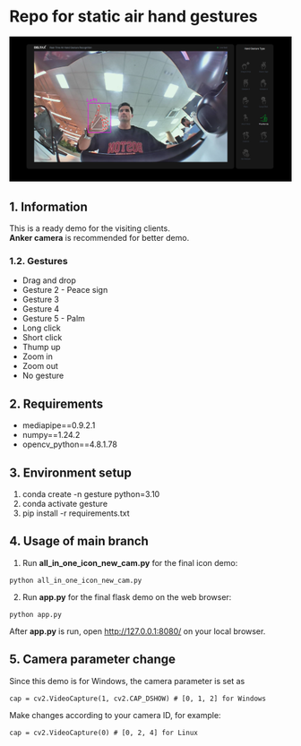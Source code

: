 # Repo for static air hand gestures

![Web App Screenshot](assets/web-app.PNG)

## 1. Information
This is a ready demo for the visiting clients.  
**Anker camera** is recommended for better demo.

### 1.2. Gestures
 - Drag and drop
 - Gesture 2 - Peace sign
 - Gesture 3
 - Gesture 4
 - Gesture 5 - Palm
 - Long click
 - Short click
 - Thump up
 - Zoom in
 - Zoom out
 - No gesture

## 2. Requirements
 - mediapipe==0.9.2.1
 - numpy==1.24.2
 - opencv_python==4.8.1.78

## 3. Environment setup
 1. conda create -n gesture python=3.10
 2. conda activate gesture
 3. pip install -r requirements.txt

## 4. Usage of main branch
1. Run **all_in_one_icon_new_cam.py** for the final icon demo:
```
python all_in_one_icon_new_cam.py
```
2. Run **app.py** for the final flask demo on the web browser:
```
python app.py
```
After **app.py** is run, open http://127.0.0.1:8080/ on your local browser.

## 5. Camera parameter change
Since this demo is for Windows, the camera parameter is set as
```
cap = cv2.VideoCapture(1, cv2.CAP_DSHOW) # [0, 1, 2] for Windows
```
Make changes according to your camera ID, for example:
```
cap = cv2.VideoCapture(0) # [0, 2, 4] for Linux
```